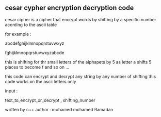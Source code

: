 ## cesar cypher encryption decryption code

cesar cipher is a cipher that encrypt words by shifting by a specific number acording to the ascii table

for example :

abcdefghijklmnopqrstuvwxyz 

fghijklmnopqrstuvwxyzabcde


this is shifting for thr small letters of the alphapets by 5
as letter a shifts 5 places to become f  and so on ...


this code can encrypt and decrypt any string by any number of shifting 
this code works on the ascii letters only

input :

text_to_encrypt_or_decrypt , shifting_number 

written by c++
author : mohamed mohamed Ramadan
